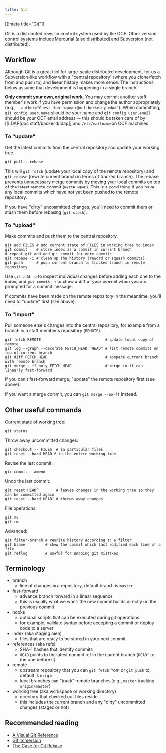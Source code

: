 ```yaml
---
title: Git
---
```


[[!meta title="Git"]]

Git is a distributed revision control system used by the OCF. Other version
control systems include Mercurial (also distributed) and Subversion (not
distributed).

## Workflow

Although Git is a great tool for large-scale distributed development, for us a
Subversion-like workflow with a "central repository" (where you clone/fetch
from and push to) and linear history makes more sense. The instructions below
assume that development is happening in a single branch.

**Only commit your own, original work**. You may commit another staff member's
work if you have permission and change the author appropriately (e.g.,
`--author="Guest User <guser@ocf.berkeley.edu>"`). When committing, `git config user.name` should be your name and `git config user.email` should be your OCF
email address -- this should be taken care of by [[LDAP|doc
staff/backend/ldap]] and `/etc/mailname` on OCF machines.

### To "update"

Get the latest commits from the central repository and update your working
tree.

    git pull --rebase

This will `git fetch` (update your local copy of the remote repository) and
`git rebase` (rewrite current branch in terms of tracked branch). The rebase
prevents unnecessary merge commits by moving your local commits on top of the
latest remote commit (`FETCH_HEAD`). This is a good thing if you have any local
commits which have not yet been pushed to the remote repository.

If you have "dirty" uncommitted changes, you'll need to commit them or stash
them before rebasing (`git stash`).

### To "upload"

Make commits and push them to the central repository.

    git add FILES # add current state of FILES in working tree to index
    git commit    # store index as a commit in current branch
    # repeat git add and git commit for more commits
    git rebase -i # clean up the history (reword or squash commits)
    git push      # push current branch to tracked branch in remote repository

Use `git add -p` to inspect individual changes before adding each one to the
index, and `git commit -v` to show a diff of your commit when you are prompted
for a commit message.

If commits have been made on the remote repository in the meantime, you'll need
to "update" first (see above).

### To "import"

Pull someone else's changes into the central repository, for example from a
branch in a staff member's repository (`REMOTE`).

    git fetch REMOTE                             # update local copy of remote
    git log --graph --decorate FETCH_HEAD ^HEAD^ # list remote commits on top of current branch
    git diff FETCH_HEAD                          # compare current branch with remote branch
    git merge --ff-only FETCH_HEAD               # merge in if can linearly fast-forward

If you can't fast-forward merge, "update" the remote repository first (see
above).

If you want a merge commit, you can `git merge --no-ff` instead.

## Other useful commands

Current state of working tree:

    git status

Throw away uncommitted changes:

    git checkout -- FILES  # in particular files
    git reset --hard HEAD # in the entire working tree

Revise the last commit:

    git commit --amend

Undo the last commit:

    git reset HEAD^        # leaves changes in the working tree so they can be committed again
    git reset --hard HEAD^ # throws away changes

File operations:

    git mv
    git rm

Advanced:

    git filter-branch # rewrite history according to a filter
    git blame         # show the commit which last modified each line of a file
    git reflog        # useful for undoing git mistakes

## Terminology

- branch
  - line of changes in a repository, default branch is `master`
- fast-forward
  - advance branch forward in a linear sequence
  - this is usually what we want: the new commit builds directly on the
    previous commit
- hooks
  - optional scripts that can be executed during git operations
  - for example, validate syntax before accepting a commit or deploy code to a
    server
- index (aka staging area)
  - files that are ready to be stored in your next commit
- references (aka refs)
  - SHA-1 hashes that identify commits
  - `HEAD` points to the latest commit ref in the current branch (`HEAD^` to
    the one before it)
- remote
  - upstream repository that you can `git fetch` from or `git push` to, default
    is `origin`
  - local branches can "track" remote branches (e.g., `master` tracking
    `origin/master`)
- working tree (aka workspace or working directory)
  - directory that checked out files reside
  - this includes the current branch and any "dirty" uncommitted changes
    (staged or not)

## Recommended reading

- [A Visual Git Reference](https://marklodato.github.io/visual-git-guide/)
- [Git Immersion](http://www.gitimmersion.com/)
- [The Case for Git Rebase](http://darwinweb.net/articles/the-case-for-git-rebase)
